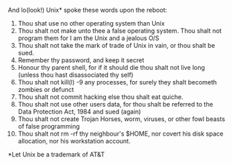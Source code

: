 And lo(look!) Unix\* spoke these words upon the reboot:

1. Thou shat use no other operating system than Unix
2. Thou shalt not make unto thee a false operating system. Thou shalt not program them for I am the Unix and a jealous O/S
3. Thou shalt not take the mark of trade of Unix in vain, or thou shalt be sued.
4. Remember thy password, and keep it secret
5. Honour thy parent shell, for if it should die thou shalt not live long (unless thou hast disassociated thy self)
6. Thou shalt not kill(l) -9 any processes, for surely they shalt becometh zombies or defunct
7. Thou shalt not commit hacking else thou shalt eat quiche.
8. Thou shalt not use other users data, for thou shalt be referred to the Data Protection Act, 1984 and sued (again)
9. Thou shalt not create Trojan Horses, worm, viruses, or other fowl beasts of false programming
10. Thou shalt not rm -rf thy neighbour's $HOME, nor covert his disk space allocation, nor his workstation account.

\*Let Unix be a trademark of AT&amp;T
